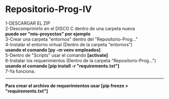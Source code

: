 # Repositorio-Prog-IV
1-DESCARGAR EL ZIP<br>
2-Descomprimirlo en el DISCO C dentro de una carpeta nueva<br>
<b>puede ser "mis-proyectos" por ejemplo</b><br>
3-Crear una carpeta "entornos" dentro del "Repositorio-Prog..."<br>
4-Instalar el entorno virtual (Dentro de la carpeta "entornos")<br>
<b>usando el comando [py -m venv empleados]</b><br>
5-Dentro de "Scripts" usar el comando <b>[activate]</b><br>
6-Instalar los requerimientos (Dentro de la carpeta "Repositorio-Prog...")<br>
<b>usando el comando [pip install -r "requirements.txt"]</b><br>
7-Ya funciona.<br>

________________________________________________________________________
<b>Para crear el archivo de requerimientos usar [pip freeze > "requirements.txt"]</b>
